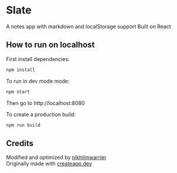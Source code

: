 # Slate
A notes app with markdown and localStorage support
Built on React

## How to run on localhost

First install dependencies:

```sh
npm install
```

To run in dev mode mode:

```sh
npm start
```

Then go to http://localhost:8080

To create a production build:

```sh
npm run build
```

## Credits

Modified and optimized by [nikhilmwarrier](https://github.com/nikhilmwarrier)  
Originally made with [createapp.dev](https://createapp.dev/)
